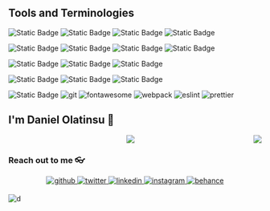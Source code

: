 
## Tools and Terminologies
![Static Badge](https://img.shields.io/badge/TYPESCRIPT-blue?style=for-the-badge&logo=typescript&logoColor=white)
![Static Badge](https://img.shields.io/badge/REACT-%23000?style=for-the-badge&logo=react&logoColor=%2361DAFB)
![Static Badge](https://img.shields.io/badge/JAVASCRIPT-%23F7DF1E?style=for-the-badge&logo=javascript&logoColor=%23000)
![Static Badge](https://img.shields.io/badge/PYTHON-%233776AB?style=for-the-badge&logo=python&logoColor=%23fff)

 ![Static Badge](https://img.shields.io/badge/REACT%20ROUTER-%23CA4245?style=for-the-badge&logo=react%20router&logoColor=%23fff)
 ![Static Badge](https://img.shields.io/badge/VITE-%23646CFF?style=for-the-badge&logo=Vite&logoColor=%23fff)
![Static Badge](https://img.shields.io/badge/tailwind-%2306B6D4?style=for-the-badge&logo=tailwindcss&logoColor=%23fff)
![Static Badge](https://img.shields.io/badge/next.js-%23000000?style=for-the-badge&logo=next.js&logoColor=%23fff)

 ![Static Badge](https://img.shields.io/badge/html-%23E34F26?style=for-the-badge&logo=html5&logoColor=%23fff)
![Static Badge](https://img.shields.io/badge/css-%231572B6?style=for-the-badge&logo=css3&logoColor=%23000)
![Static Badge](https://img.shields.io/badge/sass-%23CC6699?style=for-the-badge&logo=sass&logoColor=%23fff)


![Static Badge](https://img.shields.io/badge/Node.js-blue?style=for-the-badge&logo=node.js&logoColor=white&labelColor=black)
![Static Badge](https://img.shields.io/badge/express.js-red?style=for-the-badge&logo=express&logoColor=white&labelColor=black)
![Static Badge](https://img.shields.io/badge/mongodb-green?style=for-the-badge&logo=mongodb&logoColor=white&labelColor=black)


![Static Badge](https://img.shields.io/badge/Amazon%20AWS-red?style=for-the-badge&logo=amazon&logoColor=white&labelColor=black)
![git](https://img.shields.io/badge/Git-F05032?style=for-the-badge&logo=git&logoColor=white)
![fontawesome](https://img.shields.io/badge/Font_Awesome-339AF0?style=for-the-badge&logo=fontawesome&logoColor=white)
![webpack](https://img.shields.io/badge/Webpack-8DD6F9?style=for-the-badge&logo=Webpack&logoColor=white)
![eslint](https://img.shields.io/badge/eslint-3A33D1?style=for-the-badge&logo=eslint&logoColor=white)
![prettier](https://img.shields.io/badge/prettier-1A2C34?style=for-the-badge&logo=prettier&logoColor=F7BA3E)

## I'm Daniel Olatinsu 🌚
<p align="center"><img align="center" src="http://github-readme-streak-stats.herokuapp.com?user=Daniel264&theme=react" />
<img align="right" src="https://github-readme-stats.vercel.app/api/top-langs/?username=Daniel264&langs_count=10&theme=react"/>


### Reach out to me 👓
<div align="center">
<a href="https://github.com/Daniel264" target="_blank">
<img src=https://img.shields.io/badge/github-%2324292e.svg?&style=for-the-badge&logo=github&logoColor=white alt=github style="margin-bottom: 5px;" />
</a>
<a href="https://twitter.com/DanielOlatinsu" target="_blank">
<img src=https://img.shields.io/badge/twitter-%2300acee.svg?&style=for-the-badge&logo=twitter&logoColor=white alt=twitter style="margin-bottom: 5px;" />
</a>
<a href="https://linkedin.com/in/daniel-olatinsu" target="_blank">
<img src=https://img.shields.io/badge/linkedin-%231E77B5.svg?&style=for-the-badge&logo=linkedin&logoColor=white alt=linkedin style="margin-bottom: 5px;" />
</a>
<a href="https://instagram.com/
_.daniel._fo" target="_blank">
<img src=https://img.shields.io/badge/instagram-%23000000.svg?&style=for-the-badge&logo=instagram&logoColor=white alt=instagram style="margin-bottom: 5px;" />
</a>
<a href="https://www.behance.net/danielolatinsu" target="_blank">
<img src=https://img.shields.io/badge/behance-%23191919.svg?&style=for-the-badge&logo=behance&logoColor=white alt=behance style="margin-bottom: 5px;" />
</a>  
</div>  

![d](https://visitor-badge.laobi.icu/badge?page_id=Daniel264)
